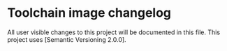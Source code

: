 Toolchain image changelog
=========================

All user visible changes to this project will be documented in this file. This project uses [Semantic Versioning 2.0.0].
